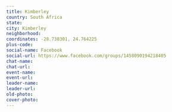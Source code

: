 ```yaml
---
title: Kimberley
country: South Africa
state: 
city: Kimberley
neighborhood: 
coordinates: -28.738301, 24.764225
plus-code:
social-name: Facebook
social-url: https://www.facebook.com/groups/1458090194218405
chat-name:
chat-url:
event-name:
event-url:
leader-name:
leader-url:
old-photo: 
cover-photo:
---
```

